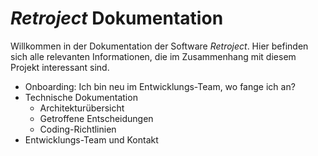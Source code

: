 # _Retroject_ Dokumentation

Willkommen in der Dokumentation der Software _Retroject_. Hier befinden sich alle relevanten Informationen, die im Zusammenhang mit diesem Projekt interessant sind.

- Onboarding: Ich bin neu im Entwicklungs-Team, wo fange ich an?
- Technische Dokumentation
  - Architekturübersicht
  - Getroffene Entscheidungen
  - Coding-Richtlinien
- Entwicklungs-Team und Kontakt
